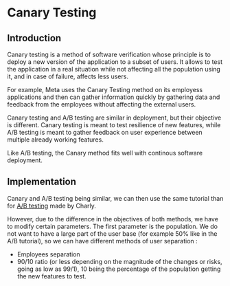 # Canary Testing

## Introduction

Canary testing is a method of software verification whose principle is to deploy a new version of the application to a subset of users. It allows to test the application in a real situation while not affecting all the population using it, and in case of failure, affects less users.

For example, Meta uses the Canary Testing method on its employess applications and then can gather information quickly by gathering data and feedback from the employees without affecting the external users.

Canary testing and A/B testing are similar in deployment, but their objective is different. Canary testing is meant to test resilience of new features, while A/B testing is meant to gather feedback on user experience between multiple already working features.

Like A/B testing, the Canary method fits well with continous software deployment.

## Implementation

Canary and A/B testing being similar, we can then use the same tutorial than for [A/B testing](./ABTesting.md) made by Charly.

However, due to the difference in the objectives of both methods, we have to modify certain parameters. The first parameter is the population. We do not want to have a large part of the user base (for example 50% like in the A/B tutorial), so we can have different methods of user separation : 
  - Employees separation
  - 90/10 ratio (or less depending on the magnitude of the changes or risks, going as low as 99/1), 10 being the percentage of the population getting the new features to test.
